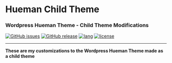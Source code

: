 # Hueman Child Theme
### Wordpress Hueman Theme - Child Theme Modifications
[![GitHub issues](https://img.shields.io/github/issues/robertpeteuil/hueman-child-theme.svg)](https://github.com/robertpeteuil/hueman-child-theme)
[![GitHub release](https://img.shields.io/github/release/robertpeteuil/hueman-child-theme.svg?colorB=2067b8)](https://github.com/robertpeteuil/hueman-child-theme)
[![lang](https://img.shields.io/badge/language-PHP%20%2F%20CSS-447799.svg?colorB=2067b8&style=flat-square)]()
[![license](https://img.shields.io/github/license/robertpeteuil/sysis.svg?colorB=2067b8)](https://github.com/robertpeteuil/sysis)

---

**These are my customizations to the Wordpress Hueman Theme made as a child theme**
